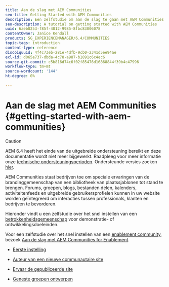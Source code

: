 ```yaml
---
title: Aan de slag met AEM Communities
seo-title: Getting Started with AEM Communities
description: Een zelfstudie om aan de slag te gaan met AEM Communities
seo-description: A tutorial on getting started with AEM Communities
uuid: 6aeb8253-f85f-4812-9985-8fbc83006078
contentOwner: Janice Kendall
products: SG_EXPERIENCEMANAGER/6.4/COMMUNITIES
topic-tags: introduction
content-type: reference
discoiquuid: 4f4c73eb-281e-4dfb-9cb0-2341d5ee94ae
exl-id: d065e737-dbda-4c78-a987-b1891c6c4ec6
source-git-commit: c5b816d74c6f02f85476d16868844f39b4c47996
workflow-type: tm+mt
source-wordcount: '144'
ht-degree: 0%

---
```


# Aan de slag met AEM Communities {#getting-started-with-aem-communities}

>[!CAUTION]
>
>AEM 6.4 heeft het einde van de uitgebreide ondersteuning bereikt en deze documentatie wordt niet meer bijgewerkt. Raadpleeg voor meer informatie onze [technische ondersteuningsperioden](https://helpx.adobe.com/support/programs/eol-matrix.html). Ondersteunde versies zoeken [hier](https://experienceleague.adobe.com/docs/).

AEM Communities staat bedrijven toe om speciale ervaringen van de brandinggemeenschap van een bibliotheek van plaatssjablonen tot stand te brengen. Forums, groepen, blogs, bestanden delen, kalenders, activiteitenfeeds en uitgebreide gebruikersprofielen kunnen in uw website worden geïntegreerd om interacties tussen professionals, klanten en bedrijven te bevorderen.

Hieronder vindt u een zelfstudie over het snel instellen van een [betrokkenheidsgemeenschap](overview.md#engagement-community) voor demonstratie- of ontwikkelingsdoeleinden.

Voor een zelfstudie over het snel instellen van een [enablement community](overview.md#enablement-community), bezoek [Aan de slag met AEM Communities for Enablement](getting-started-enablement.md).

* [Eerste instelling](setup.md)

* [Auteur van een nieuwe communautaire site](create-site.md)

* [Ervaar de gepubliceerde site](published-site.md)

* [Geneste groepen ontwerpen](nested-groups.md)
